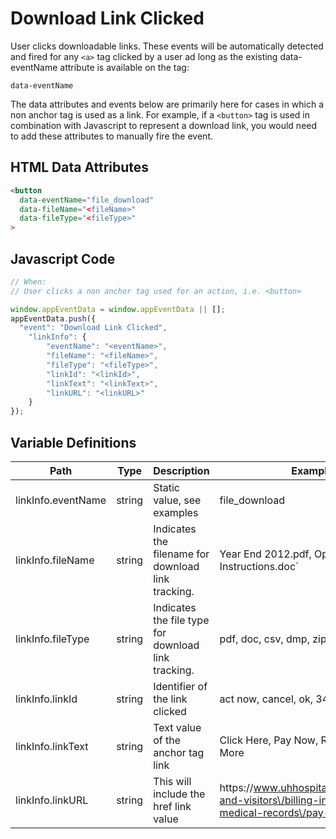 # Download Link Clicked

User clicks downloadable links. These events will be automatically detected and fired for any `<a>` tag clicked by a user ad long as the existing data-eventName attribute is available on the <a> tag: 
  
  `data-eventName` 

The data attributes and events below are primarily here for cases in which a non anchor tag is used as a link. 
For example, if a `<button>` tag is used in combination with Javascript to represent a download link, you would need to add these attributes to manually fire the event.

## HTML Data Attributes

```html
<button
  data-eventName="file_download"
  data-fileName="<fileName>"
  data-fileType="<fileType>"
>
```


## Javascript Code
```js
// When:
// User clicks a non anchor tag used for an action, i.e. <button>

window.appEventData = window.appEventData || [];
appEventData.push({
  "event": "Download Link Clicked",
    "linkInfo": {
        "eventName": "<eventName>",
        "fileName": "<fileName>",
        "fileType": "<fileType>",
        "linkId": "<linkId>",
        "linkText": "<linkText>",
        "linkURL": "<linkURL>"
    }
});
```

## Variable Definitions

|Path|Type|Description|Example|
| --- | --- | --- | --- | 
|linkInfo.eventName|string|Static value, see examples|file\_download|
|linkInfo.fileName|string|Indicates the filename for download link tracking.|Year End 2012.pdf, Operating Instructions.doc`|
|linkInfo.fileType|string|Indicates the file type for download link tracking.|pdf, doc, csv, dmp, zip|
|linkInfo.linkId|string|Identifier of the link clicked|act now, cancel, ok, 3456, 8765|
|linkInfo.linkText|string|Text value of the anchor tag link|Click Here, Pay Now, Read More, Learn More|
|linkInfo.linkURL|string|This will include the href link value|https:\/\/www.uhhospitals.org\/patients-and-visitors\/billing-insurance-and-medical-records\/pay-my-bill|




